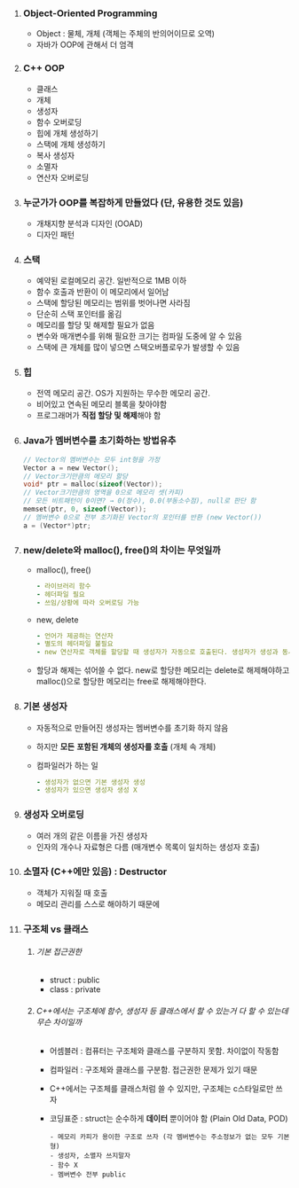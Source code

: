 1. ### Object-Oriented Programming
   
   - Object : 물체, 개체 (객체는 주체의 반의어이므로 오역)
   - 자바가 OOP에 관해서 더 엄격
   
2. ### C++ OOP
   
   - 클래스
   - 개체
   - 생성자
   - 함수 오버로딩
   - 힙에 개체 생성하기
   - 스택에 개체 생성하기
   - 복사 생성자
   - 소멸자 
   - 연산자 오버로딩
   
3. ### 누군가가 OOP를 복잡하게 만들었다 (단, 유용한 것도 있음)
   
   - 개채지향 분석과 디자인 (OOAD)
   - 디자인 패턴
   
4. ### 스택
   
   - 예약된 로컬메모리 공간. 일반적으로 1MB 이하
   - 함수 호출과 반환이 이 메모리에서 일어남
   - 스택에 할당된 메모리는 범위를 벗어나면 사라짐
   - 단순히 스택 포인터를 옮김
   - 메모리를 할당 및 해제할 필요가 없음
   - 변수와 매개변수를 위해 필요한 크기는 컴파일 도중에 알 수 있음
   - 스택에 큰 개체를 많이 넣으면 스택오버플로우가 발생할 수 있음
5. ### 힙
   
   - 전역 메모리 공간. OS가 지원하는 무수한 메모리 공간.
   - 비어있고 연속된 메모리 블록을 찾아야함
   - 프로그래머가 **직접 할당 및 해제**해야 함
   
6. ### Java가 멤버변수를 초기화하는 방법유추

   ```c
   // Vector의 멤버변수는 모두 int형을 가정
   Vector a = new Vector();
   // Vector크기만큼의 메모리 할당
   void* ptr = malloc(sizeof(Vector));
   // Vector크기만큼의 영역을 0으로 메모리 셋(카피)
   // 모든 비트패턴이 0이면? → 0(정수), 0.0(부동소수점), null로 판단 함
   memset(ptr, 0, sizeof(Vector));
   // 멤버변수 0으로 전부 초기화된 Vector의 포인터를 반환 (new Vector())
   a = (Vector*)ptr;
   ```

7. ### new/delete와 malloc(), free()의 차이는 무엇일까

   - malloc(), free()

     ```yml
     - 라이브러리 함수
     - 헤더파일 필요
     - 쓰임/상황에 따라 오버로딩 가능
     ```

   - new, delete

     ```yml
     - 언어가 제공하는 연산자
     - 별도의 헤더파일 불필요
     - new 연산자로 객체를 할당할 때 생성자가 자동으로 호출된다. 생성자가 생성과 동시에 객체를 초기화 시키는 것으로, 반드시 초기화 되어야하는 기존 타입과 동등한 자격을 가질 수 있게된다.
     ```

   - 할당과 해제는 섞어쓸 수 없다. new로 할당한 메모리는 delete로 해제해야하고 malloc()으로 할당한 메모리는 free로 해제해야한다.

8. ### 기본 생성자

   - 자동적으로 만들어진 생성자는 멤버변수를 초기화 하지 않음

   - 하지만 **모든** **포함된 개체의 생성자를 호출** (개체 속 개체)

   - 컴파일러가 하는 일

     ```yml
     - 생성자가 없으면 기본 생성자 생성
     - 생성자가 있으면 생성자 생성 X
     ```

9. ### 생성자 오버로딩

   - 여러 개의 같은 이름을 가진 생성자
   - 인자의 개수나 자료형은 다름 (매개변수 목록이 일치하는 생성자 호출)

10. ### 소멸자 (C++에만 있음) : Destructor

    - 객체가 지워질 때 호출
    - 메모리 관리를 스스로 해야하기 때문에 

11. ### 구조체 vs 클래스

    1. ###### 기본 접근권한

       - struct : public
       - class : private

    2. ###### C++에서는 구조체에 함수, 생성자 등 클래스에서 할 수 있는거 다 할 수 있는데 무슨 차이일까

       - 어셈블러 : 컴퓨터는 구조체와 클래스를 구분하지 못함. 차이없이 작동함

       - 컴파일러 : 구조체와 클래스를 구분함. 접근권한 문제가 있기 때문

       - C++에서는 구조체를 클래스처럼 쓸 수 있지만, 구조체는 c스타일로만 쓰자

       - 코딩표준 : struct는 순수하게 **데이터** 뿐이어야 함 (Plain Old Data, POD)

         ```
         - 메모리 카피가 용이한 구조로 쓰자 (각 멤버변수는 주소정보가 없는 모두 기본형)
         - 생성자, 소멸자 쓰지말자
         - 함수 X
         - 멤버변수 전부 public
         ```

         

